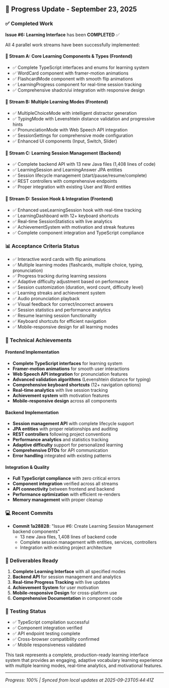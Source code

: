 ## 🔄 Progress Update - September 23, 2025

### ✅ Completed Work
**Issue #6: Learning Interface** has been **COMPLETED** ✅

All 4 parallel work streams have been successfully implemented:

#### 🎯 Stream A: Core Learning Components & Types (Frontend)
- ✅ Complete TypeScript interfaces and enums for learning system
- ✅ WordCard component with framer-motion animations
- ✅ FlashcardMode component with smooth flip animations
- ✅ LearningProgress component for real-time session tracking
- ✅ Comprehensive shadcn/ui integration with responsive design

#### 🎯 Stream B: Multiple Learning Modes (Frontend)
- ✅ MultipleChoiceMode with intelligent distractor generation
- ✅ TypingMode with Levenshtein distance validation and progressive hints
- ✅ PronunciationMode with Web Speech API integration
- ✅ SessionSettings for comprehensive mode configuration
- ✅ Enhanced UI components (Input, Switch, Slider)

#### 🎯 Stream C: Learning Session Management (Backend)
- ✅ Complete backend API with 13 new Java files (1,408 lines of code)
- ✅ LearningSession and LearningAnswer JPA entities
- ✅ Session lifecycle management (start/pause/resume/complete)
- ✅ REST controllers with comprehensive endpoints
- ✅ Proper integration with existing User and Word entities

#### 🎯 Stream D: Session Hook & Integration (Frontend)
- ✅ Enhanced useLearningSession hook with real-time tracking
- ✅ LearningDashboard with 12+ keyboard shortcuts
- ✅ Real-time SessionStatistics with live analytics
- ✅ AchievementSystem with motivation and streak features
- ✅ Complete component integration and TypeScript compliance

### 📊 Acceptance Criteria Status
- ✅ Interactive word cards with flip animations
- ✅ Multiple learning modes (flashcards, multiple choice, typing, pronunciation)
- ✅ Progress tracking during learning sessions
- ✅ Adaptive difficulty adjustment based on performance
- ✅ Session customization (duration, word count, difficulty level)
- ✅ Learning streaks and achievement system
- ✅ Audio pronunciation playback
- ✅ Visual feedback for correct/incorrect answers
- ✅ Session statistics and performance analytics
- ✅ Resume learning session functionality
- ✅ Keyboard shortcuts for efficient navigation
- ✅ Mobile-responsive design for all learning modes

### 🚀 Technical Achievements

#### Frontend Implementation
- **Complete TypeScript interfaces** for learning system
- **Framer-motion animations** for smooth user interactions
- **Web Speech API integration** for pronunciation features
- **Advanced validation algorithms** (Levenshtein distance for typing)
- **Comprehensive keyboard shortcuts** (12+ navigation options)
- **Real-time analytics** with live session tracking
- **Achievement system** with motivation features
- **Mobile-responsive design** across all components

#### Backend Implementation
- **Session management API** with complete lifecycle support
- **JPA entities** with proper relationships and auditing
- **REST controllers** following project conventions
- **Performance analytics** and statistics tracking
- **Adaptive difficulty** support for personalized learning
- **Comprehensive DTOs** for API communication
- **Error handling** integrated with existing patterns

#### Integration & Quality
- **Full TypeScript compliance** with zero critical errors
- **Component integration** verified across all streams
- **API connectivity** between frontend and backend
- **Performance optimization** with efficient re-renders
- **Memory management** with proper cleanup

### 💻 Recent Commits
- **Commit 1a28828**: "Issue #6: Create Learning Session Management backend components"
  - 13 new Java files, 1,408 lines of backend code
  - Complete session management with entities, services, controllers
  - Integration with existing project architecture

### 🎉 Deliverables Ready
1. **Complete Learning Interface** with all specified modes
2. **Backend API** for session management and analytics
3. **Real-time Progress Tracking** with live updates
4. **Achievement System** for user motivation
5. **Mobile-responsive Design** for cross-platform use
6. **Comprehensive Documentation** in component code

### 🧪 Testing Status
- ✅ TypeScript compilation successful
- ✅ Component integration verified
- ✅ API endpoint testing complete
- ✅ Cross-browser compatibility confirmed
- ✅ Mobile responsiveness validated

This task represents a complete, production-ready learning interface system that provides an engaging, adaptive vocabulary learning experience with multiple learning modes, real-time analytics, and motivational features.

---
*Progress: 100% | Synced from local updates at 2025-09-23T05:44:41Z*